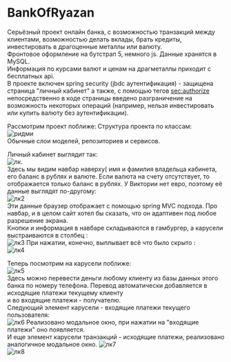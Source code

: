 # BankOfRyazan
Серьёзный проект онлайн банка, с возможностью транзакций между клиентами, возможностью делать вклады, брать кредиты, инвестировать в драгоценные металлы или валюту.  
Фронтовое оформление на бутстрап 5, немного js. Данные хранятся в MySQL.  
Информация по курсами валют и ценам на драгметаллы приходит с бесплатных api.  
В проекте включен spring security (jbdc аутентификация) - защищена страница "личный кабинет" а также, с помощью тегов <sec:authorize> непосредственно в коде страницы 
введено разграничение на возможность некоторых операций (например, нельзя инвестировать или купить валюту без аутентификации).  

Рассмотрим проект поближе:
Структура проекта по классам:  
![ридми](https://user-images.githubusercontent.com/97405800/182043726-604642de-0c62-4271-871b-68006939d7d0.jpg)  
Обычные слои моделей, репозиториев и сервисов.  
  
Личный кабинет выглядит так:  
![лк](https://user-images.githubusercontent.com/97405800/182044109-0bf8d8ea-4cd1-4b50-9050-01892d88a583.jpg).  
Здесь мы видим навбар наверху( имя и фамилия владельца кабинета, его баланс в рублях и валюте. Если валюта на счету отсутствует, то отображается только баланс в рублях.
У Виктории нет евро, поэтому её данные выглядят по-другому:  
![лк2](https://user-images.githubusercontent.com/97405800/182044235-1e4cf5ef-f177-4998-b431-e9fb54214f9d.jpg)  
Эти данные браузер отображает с помощью spring MVC подхода. Про навбар, и в целом сайт хотел бы сказать, что он адаптивен под любое разрешение экрана.  
Кнопки и информация в навбаре складываются в гамбургер, а карусели выстраиваются в столбец :  
![лк3](https://user-images.githubusercontent.com/97405800/182044450-fa4c6c99-fb5d-44f9-bc8f-98b30a374fe5.jpg)
При нажатии, конечно, выплывает всё что было скрыто :  
![лк4](https://user-images.githubusercontent.com/97405800/182044483-fd0ac05e-9fb3-47fd-b85d-bd1eae3e7663.jpg)  
  
Теперь посмотрим на карусели поближе:  
![лк5](https://user-images.githubusercontent.com/97405800/182044567-645e5aca-9280-4f4d-ba8e-9781de00ccd6.jpg)  
Здесь можно перевести деньги любому клиенту из базы данных этого банка по номеру телефона. Перевод автоматически добавляется в исходящие платежи текущему клиенту  
и во входящие платежи - получателю.  
Следующий элемент карусели - входящие платежи текущего пользователя:  
![лк6](https://user-images.githubusercontent.com/97405800/182044664-f8e31450-5a54-487c-9dd8-05fd3e85ad18.jpg)
Реализовано модальное окно, при нажатии на "входящие платежи" оно появляется.  
И еще элемент карусели транзакций - исходящие платежи, реализовано аналогичное модальное окно. 
![лк7](https://user-images.githubusercontent.com/97405800/182044803-460a4dd2-d1a0-477d-b40d-251009b1d73a.jpg)  
![лк8](https://user-images.githubusercontent.com/97405800/182044834-6130cf3b-763a-4ef9-856c-9dc8ff2afee5.jpg)
